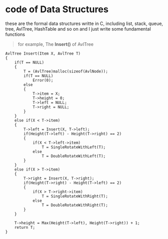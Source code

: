 # code of Data Structures
these are the formal data structures writte in C,
including list, stack, queue, tree, AvlTree, HashTable and so on
and I just write some fundamental functions
>for example, The **Insert()** of AvlTree
  ```
  AvlTree Insert(Item X, AvlTree T)
  {
	  if(T == NULL)
	  {
		  T = (AvlTree)malloc(sizeof(AvlNode));
		  if(T == NULL)
			  Error(0);
		  else
		  {
			  T->item = X;
			  T->height = 0;
			  T->left = NULL;
			  T->right = NULL;
		  }
	  }
	  else if(X < T->item)
	  {
		  T->left = Insert(X, T->left);
		  if(Height(T->left) - Height(T->right) == 2)
		  {
			  if(X < T->left->item)
				  T = SingleRotateWithLeft(T);
			  else
				  T = DoubleRotateWithLeft(T);
		  }
	  }
	  else if(X > T->item)
	  {
		  T->right = Insert(X, T->right);
		  if(Height(T->right) - Height(T->left) == 2)
		  {
			  if(X > T->right->item)
				  T = SingleRotateWithRight(T);
			  else
				  T = DoubleRotateWithRight(T);
		  }
	  }

	  T->height = Max(Height(T->left), Height(T->right)) + 1;
	  return T;
  }
  ```
